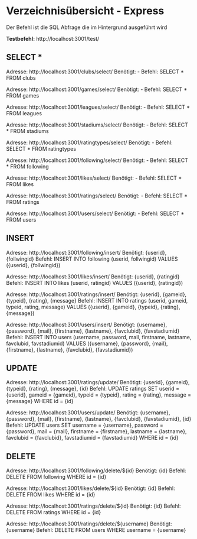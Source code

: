 # Verzeichnisübersicht - Express

Der Befehl ist die SQL Abfrage die im Hintergrund ausgeführt wird

**Testbefehl:** http://localhost:3001/test/

## SELECT *

Adresse: http://localhost:3001/clubs/select/
Benötigt: -
Befehl: SELECT * FROM clubs

Adresse: http://localhost:3001/games/select/
Benötigt: -
Befehl: SELECT * FROM games

Adresse: http://localhost:3001/leagues/select/
Benötigt: -
Befehl: SELECT * FROM leagues

Adresse: http://localhost:3001/stadiums/select/
Benötigt: -
Befehl: SELECT * FROM stadiums

Adresse: http://localhost:3001/ratingtypes/select/
Benötigt: -
Befehl: SELECT * FROM ratingtypes

Adresse: http://localhost:3001/following/select/
Benötigt: -
Befehl: SELECT * FROM following

Adresse: http://localhost:3001/likes/select/
Benötigt: -
Befehl: SELECT * FROM likes

Adresse: http://localhost:3001/ratings/select/
Benötigt: -
Befehl: SELECT * FROM ratings

Adresse: http://localhost:3001/users/select/
Benötigt: -
Befehl: SELECT * FROM users

## INSERT

Adresse: http://localhost:3001/following/insert/
Benötigt: {userid}, {follwingid}
Befehl: INSERT INTO following (userid, follwingid) VALUES ({userid}, {follwingid})

Adresse: http://localhost:3001/likes/insert/
Benötigt: {userid}, {ratingid}
Befehl: INSERT INTO likes (userid, ratingid) VALUES ({userid}, {ratingid})

Adresse: http://localhost:3001/ratings/insert/
Benötigt: {userid}, {gameid}, {typeid}, {rating}, {message}
Befehl: INSERT INTO ratings (userid, gameid, typeid, rating, message) VALUES ({userid}, {gameid}, {typeid}, {rating}, {message})

Adresse: http://localhost:3001/users/insert/
Benötigt: {username}, {password}, {mail}, {firstname}, {lastname}, {favclubid}, {favstadiumid}
Befehl: INSERT INTO users (username, password, mail, firstname, lastname, favclubid, favstadiumid) VALUES ({username}, {password}, {mail}, {firstname}, {lastname}, {favclubid}, {favstadiumid})

## UPDATE

Adresse: http://localhost:3001/ratings/update/
Benötigt: {userid}, {gameid}, {typeid}, {rating}, {message}, {id}
Befehl: UPDATE ratings SET userid = {userid}, gameid = {gameid}, typeid = {typeid}, rating = {rating}, message = {message} WHERE id = {id}

Adresse: http://localhost:3001/users/update/
Benötigt: {username}, {password}, {mail}, {firstname}, {lastname}, {favclubid}, {favstadiumid}, {id}
Befehl: UPDATE users SET username = {username}, password = {password}, mail = {mail}, firstname = {firstname}, lastname = {lastname}, favclubid = {favclubid}, favstadiumid = {favstadiumid} WHERE id = {id}

## DELETE

Adresse: http://localhost:3001/following/delete/${id}
Benötigt: {id}
Befehl: DELETE FROM following WHERE id = {id}

Adresse: http://localhost:3001/likes/delete/${id}
Benötigt: {id}
Befehl: DELETE FROM likes WHERE id = {id}

Adresse: http://localhost:3001/ratings/delete/${id}
Benötigt: {id}
Befehl: DELETE FROM ratings WHERE id = {id}

Adresse: http://localhost:3001/ratings/delete/${username}
Benötigt: {username}
Befehl: DELETE FROM users WHERE username = {username}
